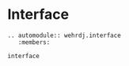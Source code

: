 # Interface

```{eval-rst}
.. automodule:: wehrdj.interface
   :members:
```

```{toctree}
interface
```